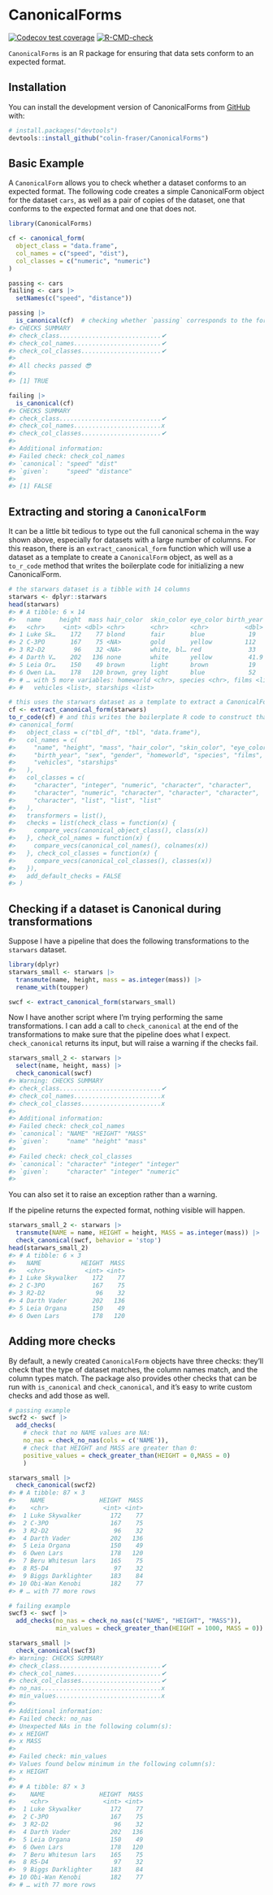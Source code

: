 
<!-- README.md is generated from README.Rmd. Please edit that file -->

# CanonicalForms

<!-- badges: start -->

[![Codecov test
coverage](https://codecov.io/gh/colin-fraser/CanonicalForms/branch/master/graph/badge.svg)](https://app.codecov.io/gh/colin-fraser/CanonicalForms?branch=master)
[![R-CMD-check](https://github.com/colin-fraser/CanonicalForms/workflows/R-CMD-check/badge.svg)](https://github.com/colin-fraser/CanonicalForms/actions)
<!-- badges: end -->

`CanonicalForms` is an R package for ensuring that data sets conform to
an expected format.

## Installation

You can install the development version of CanonicalForms from
[GitHub](https://github.com/) with:

``` r
# install.packages("devtools")
devtools::install_github("colin-fraser/CanonicalForms")
```

## Basic Example

A `CanonicalForm` allows you to check whether a dataset conforms to an
expected format. The following code creates a simple CanonicalForm
object for the dataset `cars`, as well as a pair of copies of the
dataset, one that conforms to the expected format and one that does not.

``` r
library(CanonicalForms)

cf <- canonical_form(
  object_class = "data.frame",
  col_names = c("speed", "dist"),
  col_classes = c("numeric", "numeric")
)

passing <- cars
failing <- cars |> 
  setNames(c("speed", "distance"))

passing |> 
  is_canonical(cf)  # checking whether `passing` corresponds to the form specified in cf
#> CHECKS SUMMARY
#> check_class............................✔
#> check_col_names........................✔
#> check_col_classes......................✔
#> 
#> All checks passed 😎
#> 
#> [1] TRUE

failing |> 
  is_canonical(cf)
#> CHECKS SUMMARY
#> check_class............................✔
#> check_col_names........................x
#> check_col_classes......................✔
#> 
#> Additional information:
#> Failed check: check_col_names
#> `canonical`: "speed" "dist"    
#> `given`:     "speed" "distance"
#> 
#> [1] FALSE
```

## Extracting and storing a `CanonicalForm`

It can be a little bit tedious to type out the full canonical schema in
the way shown above, especially for datasets with a large number of
columns. For this reason, there is an `extract_canonical_form` function
which will use a dataset as a template to create a `CanonicalForm`
object, as well as a `to_r_code` method that writes the boilerplate code
for initializing a new CanonicalForm.

``` r
# the starwars dataset is a tibble with 14 columns
starwars <- dplyr::starwars
head(starwars)
#> # A tibble: 6 × 14
#>   name     height  mass hair_color  skin_color eye_color birth_year sex   gender
#>   <chr>     <int> <dbl> <chr>       <chr>      <chr>          <dbl> <chr> <chr> 
#> 1 Luke Sk…    172    77 blond       fair       blue            19   male  mascu…
#> 2 C-3PO       167    75 <NA>        gold       yellow         112   none  mascu…
#> 3 R2-D2        96    32 <NA>        white, bl… red             33   none  mascu…
#> 4 Darth V…    202   136 none        white      yellow          41.9 male  mascu…
#> 5 Leia Or…    150    49 brown       light      brown           19   fema… femin…
#> 6 Owen La…    178   120 brown, grey light      blue            52   male  mascu…
#> # … with 5 more variables: homeworld <chr>, species <chr>, films <list>,
#> #   vehicles <list>, starships <list>

# this uses the starwars dataset as a template to extract a CanonicalForm
cf <- extract_canonical_form(starwars)
to_r_code(cf) # and this writes the boilerplate R code to construct that form
#> canonical_form(
#>   object_class = c("tbl_df", "tbl", "data.frame"),
#>   col_names = c(
#>     "name", "height", "mass", "hair_color", "skin_color", "eye_color",
#>     "birth_year", "sex", "gender", "homeworld", "species", "films",
#>     "vehicles", "starships"
#>   ),
#>   col_classes = c(
#>     "character", "integer", "numeric", "character", "character",
#>     "character", "numeric", "character", "character", "character",
#>     "character", "list", "list", "list"
#>   ),
#>   transformers = list(),
#>   checks = list(check_class = function(x) {
#>     compare_vecs(canonical_object_class(), class(x))
#>   }, check_col_names = function(x) {
#>     compare_vecs(canonical_col_names(), colnames(x))
#>   }, check_col_classes = function(x) {
#>     compare_vecs(canonical_col_classes(), classes(x))
#>   }),
#>   add_default_checks = FALSE
#> )
```

## Checking if a dataset is Canonical during transformations

Suppose I have a pipeline that does the following transformations to the
`starwars` dataset.

``` r
library(dplyr)
starwars_small <- starwars |> 
  transmute(name, height, mass = as.integer(mass)) |> 
  rename_with(toupper)

swcf <- extract_canonical_form(starwars_small)
```

Now I have another script where I’m trying performing the same
transformations. I can add a call to `check_canonical` at the end of the
transformations to make sure that the pipeline does what I expect.
`check_canonical` returns its input, but will raise a warning if the
checks fail.

``` r
starwars_small_2 <- starwars |> 
  select(name, height, mass) |> 
  check_canonical(swcf)
#> Warning: CHECKS SUMMARY
#> check_class............................✔
#> check_col_names........................x
#> check_col_classes......................x
#> 
#> Additional information:
#> Failed check: check_col_names
#> `canonical`: "NAME" "HEIGHT" "MASS"
#> `given`:     "name" "height" "mass"
#> 
#> Failed check: check_col_classes
#> `canonical`: "character" "integer" "integer"
#> `given`:     "character" "integer" "numeric"
#> 
```

You can also set it to raise an exception rather than a warning.

If the pipeline returns the expected format, nothing visible will
happen.

``` r
starwars_small_2 <- starwars |> 
  transmute(NAME = name, HEIGHT = height, MASS = as.integer(mass)) |> 
  check_canonical(swcf, behavior = 'stop')
head(starwars_small_2)
#> # A tibble: 6 × 3
#>   NAME           HEIGHT  MASS
#>   <chr>           <int> <int>
#> 1 Luke Skywalker    172    77
#> 2 C-3PO             167    75
#> 3 R2-D2              96    32
#> 4 Darth Vader       202   136
#> 5 Leia Organa       150    49
#> 6 Owen Lars         178   120
```

## Adding more checks

By default, a newly created `CanonicalForm` objects have three checks:
they’ll check that the type of dataset matches, the column names match,
and the column types match. The package also provides other checks that
can be run with `is_canonical` and `check_canonical`, and it’s easy to
write custom checks and add those as well.

``` r
# passing example
swcf2 <- swcf |> 
  add_checks(
    # check that no NAME values are NA:
    no_nas = check_no_nas(cols = c('NAME')),  
    # check that HEIGHT and MASS are greater than 0:
    positive_values = check_greater_than(HEIGHT = 0,MASS = 0)
    )

starwars_small |> 
  check_canonical(swcf2)
#> # A tibble: 87 × 3
#>    NAME               HEIGHT  MASS
#>    <chr>               <int> <int>
#>  1 Luke Skywalker        172    77
#>  2 C-3PO                 167    75
#>  3 R2-D2                  96    32
#>  4 Darth Vader           202   136
#>  5 Leia Organa           150    49
#>  6 Owen Lars             178   120
#>  7 Beru Whitesun lars    165    75
#>  8 R5-D4                  97    32
#>  9 Biggs Darklighter     183    84
#> 10 Obi-Wan Kenobi        182    77
#> # … with 77 more rows

# failing example
swcf3 <- swcf |> 
  add_checks(no_nas = check_no_nas(c("NAME", "HEIGHT", "MASS")),
             min_values = check_greater_than(HEIGHT = 1000, MASS = 0))

starwars_small |> 
  check_canonical(swcf3)
#> Warning: CHECKS SUMMARY
#> check_class............................✔
#> check_col_names........................✔
#> check_col_classes......................✔
#> no_nas.................................x
#> min_values.............................x
#> 
#> Additional information:
#> Failed check: no_nas
#> Unexpected NAs in the following column(s):
#> x HEIGHT
#> x MASS
#> 
#> Failed check: min_values
#> Values found below minimum in the following column(s):
#> x HEIGHT
#> 
#> # A tibble: 87 × 3
#>    NAME               HEIGHT  MASS
#>    <chr>               <int> <int>
#>  1 Luke Skywalker        172    77
#>  2 C-3PO                 167    75
#>  3 R2-D2                  96    32
#>  4 Darth Vader           202   136
#>  5 Leia Organa           150    49
#>  6 Owen Lars             178   120
#>  7 Beru Whitesun lars    165    75
#>  8 R5-D4                  97    32
#>  9 Biggs Darklighter     183    84
#> 10 Obi-Wan Kenobi        182    77
#> # … with 77 more rows
```
